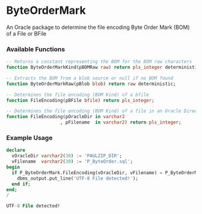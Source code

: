 # ByteOrderMark
An Oracle package to determine the file encoding Byte Order Mark (BOM) of a File or BFile

### Available Functions
```SQL
-- Returns a constant representing the BOM for the BOM raw characters
function ByteOrderMarkKind(pBOMRaw raw) return pls_integer deterministic;

-- Extracts the BOM from a blob source or null if no BOM found
function ByteOrderMarkRaw(pBlob blob) return raw deterministic;

-- Determines the file encoding (BOM Kind) of a bfile
function FileEncoding(pBFile bfile) return pls_integer;

-- Determines the file encoding (BOM Kind) of a file in an Oracle Directory
function FileEncoding(pOracleDir in varchar2
                    , pFilename  in varchar2) return pls_integer;
```

### Example Usage

```SQL
declare
  vOracleDir varchar2(30) := 'PAULZIP_DIR';
  vFilename  varchar2(30) := 'P_ByteOrder.sql';
begin
  if P_ByteOrderMark.FileEncoding(vOracleDir, vFilename) = P_ByteOrderMark.BOM_UTF8 then
    dbms_output.put_line('UTF-8 File detected!');
  end if; 
end;
/

UTF-8 File detected!
```
